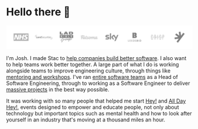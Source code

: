 # Hello there 👋

![Clients](./clients.png)

I'm Josh. I made Stac to [help companies build better software](https://stac.works/nice-words). I also want to help teams work better together. A large part of what I do is working alongside teams to improve engineering culture, through things like [mentoring and workshops](https://stac.works/projects/sky-ruby-workshops). I've ran [entire software teams](https://stac.works/projects/ladbible-head-of-software-engineering) as a Head of Software Engineering, through to working as a Software Engineer to deliver [massive projects](https://stac.works/projects/nhs-nhsx-learning-platform) in the best way possible.

It was working with so many people that helped me start [Hey!](https://stac.works/events/hey) and [All Day Hey!](https://stac.works/events/all-day-hey), events designed to empower and educate people, not only about technology but important topics such as mental health and how to look after yourself in an industry that's moving at a thousand miles an hour.

